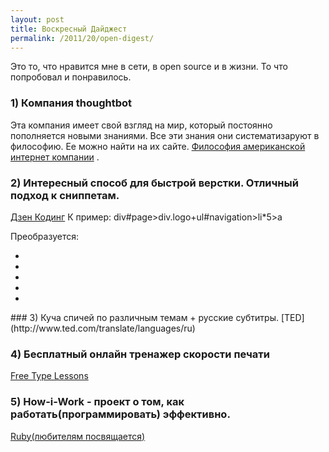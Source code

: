 ```yaml
---
layout: post
title: Воскресный Дайджест 
permalink: /2011/20/open-digest/
---
```


Это то, что нравится мне в сети, в open source и в жизни. То что попробовал и понравилось. 

### 1) Компания thoughtbot
Эта компания имеет свой взгляд на мир, который постоянно пополняется новыми знаниями. Все эти знания они систематизаруют в философию. Ее можно найти на их сайте.
[Философия американской интернет компании](http://playbook.thoughtbot.com/) .

### 2) Интересный способ для быстрой верстки. Отличный подход к сниппетам.
[Дзен Кодинг](http://code.google.com/p/zen-coding/)
К пример:
div#page>div.logo+ul#navigation>li*5>a

Преобразуется:
<div id="page">
        <div class="logo"></div>
	        <ul id="navigation">
		                <li><a href=""></a></li>
				                <li><a href=""></a></li>
						                <li><a href=""></a></li>
								                <li><a href=""></a></li>
										                <li><a href=""></a></li>
												        </ul>
													</div>
### 3) Куча спичей по различным темам + русские субтитры.
[TED](http://www.ted.com/translate/languages/ru)

### 4) Бесплатный онлайн тренажер скорости печати
[Free Type Lessons](http://www.typeonline.co.uk/)

### 5) How-i-Work - проект о том, как работать(программировать) эффективно.
[Ruby(любителям посвящается)](http://how-i-work.com/)


